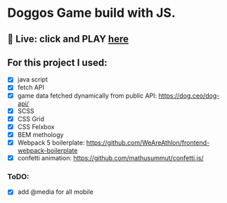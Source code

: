# Doggos Game build with JS.

## 🎥 Live: click and PLAY [here](https://ultran.github.io/DogGame/)

## **For this project I used:**

- [x] java script
- [x] fetch API
- [x] game data fetched dynamically from public API: https://dog.ceo/dog-api/
- [x] SCSS
- [x] CSS Grid
- [x] CSS Felxbox
- [x] BEM methology
- [x] Webpack 5 boilerplate: https://github.com/WeAreAthlon/frontend-webpack-boilerplate
- [x] confetti animation: https://github.com/mathusummut/confetti.js/

### **ToDO:**

- [x] add @media for all mobile
